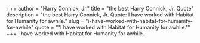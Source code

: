 +++
author = "Harry Connick, Jr."
title = "the best Harry Connick, Jr. Quote"
description = "the best Harry Connick, Jr. Quote: I have worked with Habitat for Humanity for awhile."
slug = "i-have-worked-with-habitat-for-humanity-for-awhile"
quote = '''I have worked with Habitat for Humanity for awhile.'''
+++
I have worked with Habitat for Humanity for awhile.
